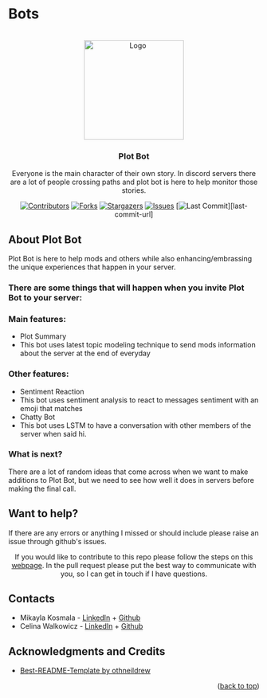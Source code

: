 # Bots
<div id="top"></div>

<!-- Twitter, Discord, Twitch, and Youtube Logo -->
<br />
<div align="center">
  <img src="../images/Discord.jpg" alt="Logo" width="200" height="200">


<h3 align="center">Plot Bot</h3>

  <p align="center">
    Everyone is the main character of their own story. In discord servers there are a lot of people crossing paths and plot bot is here to help monitor those stories.
</br> 


<!-- PROJECT SHIELDS -->
[![Contributors][contributors-shield]][contributors-url]
[![Forks][forks-shield]][forks-url]
[![Stargazers][stars-shield]][stars-url]
[![Issues][issues-shield]][issues-url]
[![Last Commit][last-commit-shield]][last-commit-url]
  </p>


<!-- ABOUT THE REPO -->
<h2 align="left">About Plot Bot</h2>
<p align="left">
    Plot Bot is here to help mods and others while also enhancing/embrassing the unique experiences that happen in your server. </br> 
    <h3 align="left">There are some things that will happen when you invite Plot Bot to your server:</h3>
    <h3 align="left">Main features:</h3>
    <ul>
      <li align="left">Plot Summary</li>
          <li align="left">This bot uses latest topic modeling technique to send mods information about the server at the end of everyday</li>
    </ul>
    <h3 align="left">Other features:</h3>
    <ul>
      <li align="left">Sentiment Reaction</li>
          <li align="left">This bot uses sentiment analysis to react to messages sentiment with an emoji that matches</li>
      <li align="left">Chatty Bot</li>
          <li align="left">This bot uses LSTM to have a conversation with other members of the server when said hi.</li>
    </ul>
</p>

<h3 align="left">What is next?</h3>
<p align="left">
  There are a lot of random ideas that come across when we want to make additions to Plot Bot, but we need to see how well it does in servers before making the final call.
</p>


<h2 align="left">Want to help?</h2>
<p align="left">
  If there are any errors or anything I missed or should include please raise an issue through github's issues.

  If you would like to contribute to this repo please follow the steps on this <a href="https://www.dataschool.io/how-to-contribute-on-github/">webpage</a>. In the pull request please put the best way to communicate with you, so I can get in touch if I have questions.
</p>

<!-- CONTACTS -->
<h2 align="left">Contacts</h2>
<p align="left">
<ul>
  <li align="left">Mikayla Kosmala - <a href="https://www.linkedin.com/in/mikayla-kosmala/">LinkedIn</a> + <a href="https://github.com/Mikaykay">Github</a></li>
  <li align="left">Celina Walkowicz - <a href="https://www.linkedin.com/in/celina-walkowicz/">LinkedIn</a> + <a href="https://github.com/CelinaWalkowicz">Github</a></li>
</ul>
</p>

<!-- LICENSE 
<h2 align="left">License</h2>
<p align="left">
Distributed under the MIT License. See `LICENSE.txt` for more information.
</p>
-->

<!-- ACKNOWLEDGMENTS -->
<h2 align="left">Acknowledgments and Credits</h2>
<ul>
  <li align="left"><a href="https://github.com/othneildrew/Best-README-Template">Best-README-Template by othneildrew</a></li>
</ul>
<p align="right">(<a href="#top">back to top</a>)</p>

<!-- MARKDOWN LINKS & IMAGES -->
<!-- https://www.markdownguide.org/basic-syntax/#reference-style-links -->
[contributors-shield]: https://img.shields.io/github/contributors/mikayla-kosmala/bots/discord/plot-bot.svg?style=for-the-badge
[contributors-url]: https://github.com/mikayla-kosmala/bots/discord/plot-bot/graphs/contributors
[forks-shield]: https://img.shields.io/github/forks/mikayla-kosmala/bots/discord/plot-bot.svg?style=for-the-badge
[forks-url]: https://github.com/mikayla-kosmala/bots/discord/plot-bot/network/members
[stars-shield]: https://img.shields.io/github/stars/mikayla-kosmala/bots/discord/plot-bot.svg?style=for-the-badge
[stars-url]: https://github.com/mikayla-kosmala/bots/discord/plot-bot/stargazers
[issues-shield]: https://img.shields.io/github/issues/mikayla-kosmala/bots/discord/plot-bot.svg?style=for-the-badge
[issues-url]: https://github.com/mikayla-kosmala/bots/discord/plot-bot/issues
[last-commit-shield]: https://img.shields.io/github/last-commit/mikayla-kosmala/bots/discord/plot-bot.svg?style=for-the-badge